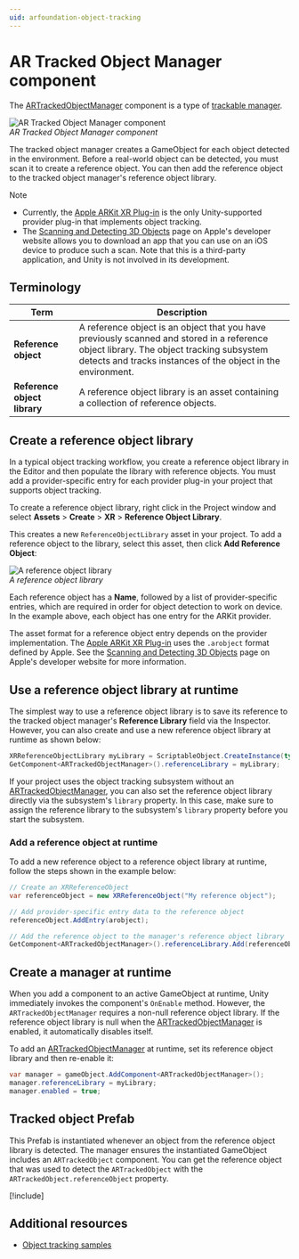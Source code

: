 ```yaml
---
uid: arfoundation-object-tracking
---
```

# AR Tracked Object Manager component

The [ARTrackedObjectManager](xref:UnityEngine.XR.ARFoundation.ARTrackedObjectManager) component is a type of [trackable manager](xref:arfoundation-managers#trackables-and-trackable-managers).

![AR Tracked Object Manager component](../images/ar-tracked-object-manager.png)<br/>*AR Tracked Object Manager component*

The tracked object manager creates a GameObject for each object detected in the environment. Before a real-world object can be detected, you must scan it to create a reference object. You can then add the reference object to the tracked object manager's reference object library.

> [!NOTE]
> * Currently, the [Apple ARKit XR Plug-in](xref:arkit-object-tracking) is the only Unity-supported provider plug-in that implements object tracking.
> * The [Scanning and Detecting 3D Objects](https://developer.apple.com/documentation/arkit/scanning_and_detecting_3d_objects) page on Apple's developer website allows you to download an app that you can use on an iOS device to produce such a scan. Note that this is a third-party application, and Unity is not involved in its development.

## Terminology

|**Term**|**Description**|
|--------|---------------|
|**Reference object**|A reference object is an object that you have previously scanned and stored in a reference object library. The object tracking subsystem detects and tracks instances of the object in the environment.|
|**Reference object library**|A reference object library is an asset containing a collection of reference objects.|

<a id="create-library"/>

## Create a reference object library

In a typical object tracking workflow, you create a reference object library in the Editor and then populate the library with reference objects. You must add a provider-specific entry for each provider plug-in your project that supports object tracking.

To create a reference object library, right click in the Project window and select **Assets** &gt; **Create** &gt; **XR** &gt; **Reference Object Library**.

This creates a new `ReferenceObjectLibrary` asset in your project. To add a reference object to the library, select this asset, then click **Add Reference Object**:

![A reference object library](../images/reference-object-library-inspector.png "A reference object library")<br/>*A reference object library*

Each reference object has a **Name**, followed by a list of provider-specific entries, which are required in order for object detection to work on device. In the example above, each object has one entry for the ARKit provider.

The asset format for a reference object entry depends on the provider implementation. The [Apple ARKit XR Plug-in](xref:arkit-object-tracking) uses the `.arobject` format defined by Apple. See the [Scanning and Detecting 3D Objects](https://developer.apple.com/documentation/arkit/scanning_and_detecting_3d_objects) page on Apple's developer website for more information.

## Use a reference object library at runtime

The simplest way to use a reference object library is to save its reference to the tracked object manager's **Reference Library** field via the Inspector. However, you can also create and use a new reference object library at runtime as shown below:

```csharp
XRReferenceObjectLibrary myLibrary = ScriptableObject.CreateInstance(typeof(XRReferenceObjectLibrary));
GetComponent<ARTrackedObjectManager>().referenceLibrary = myLibrary;
```

If your project uses the object tracking subsystem without an [ARTrackedObjectManager](xref:UnityEngine.XR.ARFoundation.ARTrackedObjectManager), you can also set the reference object library directly via the subsystem's `library` property. In this case, make sure to assign the reference library to the subsystem's `library` property before you start the subsystem.

### Add a reference object at runtime

To add a new reference object to a reference object library at runtime, follow the steps shown in the example below:

```csharp
// Create an XRReferenceObject
var referenceObject = new XRReferenceObject("My reference object");

// Add provider-specific entry data to the reference object
referenceObject.AddEntry(arobject);

// Add the reference object to the manager's reference object library
GetComponent<ARTrackedObjectManager>().referenceLibrary.Add(referenceObject);
```

## Create a manager at runtime

When you add a component to an active GameObject at runtime, Unity immediately invokes the component's `OnEnable` method. However, the `ARTrackedObjectManager` requires a non-null reference object library. If the reference object library is null when the [ARTrackedObjectManager](xref:UnityEngine.XR.ARFoundation.ARTrackedObjectManager) is enabled, it automatically disables itself.

To add an [ARTrackedObjectManager](xref:UnityEngine.XR.ARFoundation.ARTrackedObjectManager) at runtime, set its reference object library and then re-enable it:

```csharp
var manager = gameObject.AddComponent<ARTrackedObjectManager>();
manager.referenceLibrary = myLibrary;
manager.enabled = true;
```

## Tracked object Prefab

This Prefab is instantiated whenever an object from the reference object library is detected. The manager ensures the instantiated GameObject includes an `ARTrackedObject` component. You can get the reference object that was used to detect the `ARTrackedObject` with the `ARTrackedObject.referenceObject` property.

[!include[](../snippets/apple-arkit-trademark.md)]

## Additional resources

* [Object tracking samples](xref:arfoundation-samples-object-tracking)
